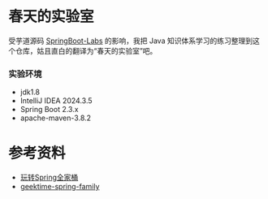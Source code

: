 春天的实验室
====================
受芋道源码 [SpringBoot-Labs](https://github.com/yudaocode/SpringBoot-Labs) 的影响，我把 Java 知识体系学习的练习整理到这个仓库，姑且直白的翻译为“春天的实验室”吧。


### 实验环境

  - jdk1.8
  - IntelliJ IDEA 2024.3.5
  - Spring Boot 2.3.x
  - apache-maven-3.8.2





# 参考资料
- [玩转Spring全家桶](https://time.geekbang.org/course/intro/156)
- [geektime-spring-family](https://github.com/geektime-geekbang/geektime-spring-family)


